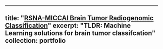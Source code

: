 
---
title: "<a href='https://github.com/ss8319/RSNA-MICCAI-Brain-Tumor-Radiogenomic-Classification/tree/main'>RSNA-MICCAI Brain Tumor Radiogenomic Classification</a>"
excerpt: "TLDR: Machine Learning solutions for brain tumor classifcation"
collection: portfolio
---
